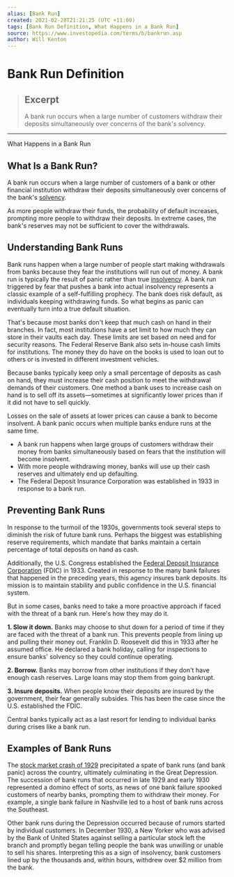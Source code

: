 ```yaml
---
alias: [Bank Run]
created: 2021-02-28T21:21:25 (UTC +11:00)
tags: [Bank Run Definition, What Happens in a Bank Run]
source: https://www.investopedia.com/terms/b/bankrun.asp
author: Will Kenton
---
```


# Bank Run Definition

> ## Excerpt
> A bank run occurs when a large number of customers withdraw their deposits simultaneously over concerns of the bank's solvency.

---

What Happens in a Bank Run
## What Is a Bank Run?

A bank run occurs when a large number of customers of a bank or other financial institution withdraw their deposits simultaneously over concerns of the bank's [solvency](https://www.investopedia.com/terms/s/solvency.asp).

As more people withdraw their funds, the probability of default increases, prompting more people to withdraw their deposits. In extreme cases, the bank's reserves may not be sufficient to cover the withdrawals.

## Understanding Bank Runs

Bank runs happen when a large number of people start making withdrawals from banks because they fear the institutions will run out of money. A bank run is typically the result of panic rather than true [insolvency](https://www.investopedia.com/terms/i/insolvency.asp). A bank run triggered by fear that pushes a bank into actual insolvency represents a classic example of a self-fulfilling prophecy. The bank does risk default, as individuals keeping withdrawing funds. So what begins as panic can eventually turn into a true default situation.

That's because most banks don't keep that much cash on hand in their branches. In fact, most institutions have a set limit to how much they can store in their vaults each day. These limits are set based on need and for security reasons. The Federal Reserve Bank also sets in-house cash limits for institutions. The money they do have on the books is used to loan out to others or is invested in different investment vehicles.

Because banks typically keep only a small percentage of deposits as cash on hand, they must increase their cash position to meet the withdrawal demands of their customers. One method a bank uses to increase cash on hand is to sell off its assets—sometimes at significantly lower prices than if it did not have to sell quickly.

Losses on the sale of assets at lower prices can cause a bank to become insolvent. A bank panic occurs when multiple banks endure runs at the same time.

-   A bank run happens when large groups of customers withdraw their money from banks simultaneously based on fears that the institution will become insolvent.
-   With more people withdrawing money, banks will use up their cash reserves and ultimately end up defaulting.
-   The Federal Deposit Insurance Corporation was established in 1933 in response to a bank run.

## Preventing Bank Runs

In response to the turmoil of the 1930s, governments took several steps to diminish the risk of future bank runs. Perhaps the biggest was establishing reserve requirements, which mandate that banks maintain a certain percentage of total deposits on hand as cash.

Additionally, the U.S. Congress established the [Federal Deposit Insurance Corporation](https://www.investopedia.com/terms/f/fdic.asp) (FDIC) in 1933. Created in response to the many bank failures that happened in the preceding years, this agency insures bank deposits. Its mission is to maintain stability and public confidence in the U.S. financial system.

But in some cases, banks need to take a more proactive approach if faced with the threat of a bank run. Here's how they may do it.

**1\. Slow it down.** Banks may choose to shut down for a period of time if they are faced with the threat of a bank run. This prevents people from lining up and pulling their money out. Franklin D. Roosevelt did this in 1933 after he assumed office. He declared a bank holiday, calling for inspections to ensure banks' solvency so they could continue operating.

**2\. Borrow.** Banks may borrow from other institutions if they don't have enough cash reserves. Large loans may stop them from going bankrupt.

**3\. Insure deposits.** When people know their deposits are insured by the government, their fear generally subsides. This has been the case since the U.S. established the FDIC.

Central banks typically act as a last resort for lending to individual banks during crises like a bank run.

## Examples of Bank Runs

The [stock market crash of 1929](https://www.investopedia.com/terms/s/stock-market-crash-1929.asp) precipitated a spate of bank runs (and bank panic) across the country, ultimately culminating in the Great Depression. The succession of bank runs that occurred in late 1929 and early 1930 represented a domino effect of sorts, as news of one bank failure spooked customers of nearby banks, prompting them to withdraw their money. For example, a single bank failure in Nashville led to a host of bank runs across the Southeast.

Other bank runs during the Depression occurred because of rumors started by individual customers. In December 1930, a New Yorker who was advised by the Bank of United States against selling a particular stock left the branch and promptly began telling people the bank was unwilling or unable to sell his shares. Interpreting this as a sign of insolvency, bank customers lined up by the thousands and, within hours, withdrew over $2 million from the bank.
